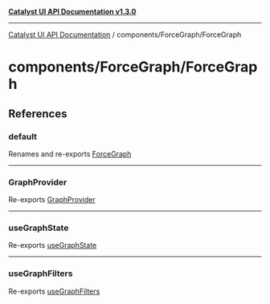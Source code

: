 [**Catalyst UI API Documentation v1.3.0**](../../../README.md)

---

[Catalyst UI API Documentation](../../../README.md) / components/ForceGraph/ForceGraph

# components/ForceGraph/ForceGraph

## References

### default

Renames and re-exports [ForceGraph](../variables/ForceGraph.md)

---

### GraphProvider

Re-exports [GraphProvider](../context/GraphContext/variables/GraphProvider.md)

---

### useGraphState

Re-exports [useGraphState](../hooks/useGraphState/functions/useGraphState.md)

---

### useGraphFilters

Re-exports [useGraphFilters](../hooks/useGraphFilters/functions/useGraphFilters.md)
